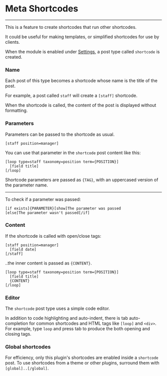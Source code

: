 
# Meta Shortcodes

---

This is a feature to create shortcodes that run other shortcodes.

It could be useful for making templates, or simplified shortcodes for use by clients.

When the module is enabled under [Settings](options-general.php?page=ccs_reference&tab=settings), a post type called `shortcode` is created.

### Name

Each post of this type becomes a shortcode whose name is the title of the post.

For example, a post called `staff` will create a `[staff]` shortcode.

When the shortcode is called, the content of the post is displayed without formatting.

### Parameters

Parameters can be passed to the shortcode as usual.

~~~
[staff position=manager]
~~~

You can use that parameter in the `shortcode` post content like this:

~~~
[loop type=staff taxonomy=position term={POSITION}]
  [field title]
[/loop]  
~~~

Shortcode parameters are passed as `{TAG}`, with an uppercased version of the parameter name.

---

To check if a parameter was passed:

~~~
[if exists]{PARAMETER}[show]The parameter was passed
[else]The parameter wasn't passed[/if]
~~~

### Content

If the shortcode is called with open/close tags:

~~~
[staff position=manager]
  [field date]
[/staff]
~~~

..the inner content is passed as `{CONTENT}`.

~~~
[loop type=staff taxonomy=position term={POSITION}]
  [field title]
  {CONTENT}
[/loop]  
~~~

### Editor

The `shortcode` post type uses a simple code editor.

In addition to code highlighting and auto-indent, there is tab auto-completion for common shortcodes and HTML tags like `[loop]` and `<div>`. For example, type `loop` and press tab to produce the both opening and closing tags.

### Global shortcodes

For efficiency, only this plugin's shortcodes are enabled inside a `shortcode` post. To use shortcodes from a theme or other plugins, surround them with `[global]..[/global]`.